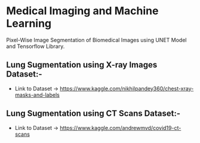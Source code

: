 # Medical Imaging and Machine Learning
Pixel-Wise Image Segmentation of Biomedical Images using UNET Model and Tensorflow Library.

## Lung Sugmentation using X-ray Images Dataset:-
* Link to Dataset -> https://www.kaggle.com/nikhilpandey360/chest-xray-masks-and-labels

## Lung Sugmentation using CT Scans Dataset:-
* Link to Dataset -> https://www.kaggle.com/andrewmvd/covid19-ct-scans

